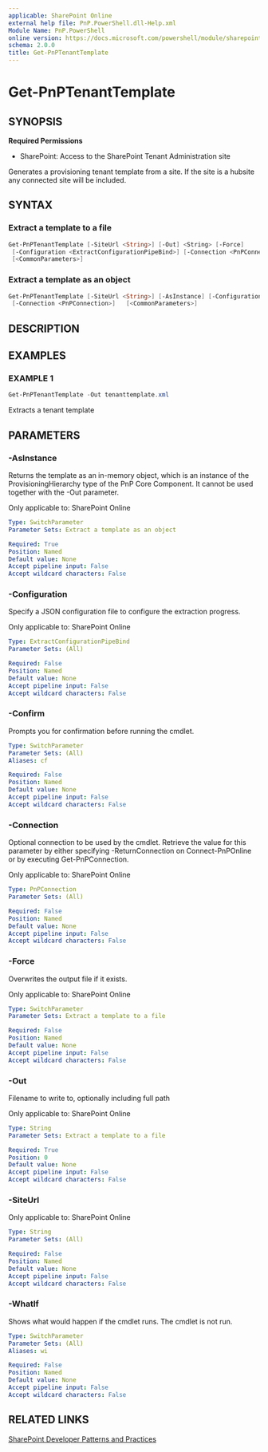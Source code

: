 ```yaml
---
applicable: SharePoint Online
external help file: PnP.PowerShell.dll-Help.xml
Module Name: PnP.PowerShell
online version: https://docs.microsoft.com/powershell/module/sharepoint-pnp/get-pnptenanttemplate
schema: 2.0.0
title: Get-PnPTenantTemplate
---
```


# Get-PnPTenantTemplate

## SYNOPSIS

**Required Permissions**

* SharePoint: Access to the SharePoint Tenant Administration site

Generates a provisioning tenant template from a site. If the site is a hubsite any connected site will be included.

## SYNTAX

### Extract a template to a file
```powershell
Get-PnPTenantTemplate [-SiteUrl <String>] [-Out] <String> [-Force]
 [-Configuration <ExtractConfigurationPipeBind>] [-Connection <PnPConnection>]  
 [<CommonParameters>]
```

### Extract a template as an object
```powershell
Get-PnPTenantTemplate [-SiteUrl <String>] [-AsInstance] [-Configuration <ExtractConfigurationPipeBind>]
 [-Connection <PnPConnection>]   [<CommonParameters>]
```

## DESCRIPTION

## EXAMPLES

### EXAMPLE 1
```powershell
Get-PnPTenantTemplate -Out tenanttemplate.xml
```

Extracts a tenant template

## PARAMETERS

### -AsInstance
Returns the template as an in-memory object, which is an instance of the ProvisioningHierarchy type of the PnP Core Component. It cannot be used together with the -Out parameter.

Only applicable to: SharePoint Online

```yaml
Type: SwitchParameter
Parameter Sets: Extract a template as an object

Required: True
Position: Named
Default value: None
Accept pipeline input: False
Accept wildcard characters: False
```

### -Configuration
Specify a JSON configuration file to configure the extraction progress.

Only applicable to: SharePoint Online

```yaml
Type: ExtractConfigurationPipeBind
Parameter Sets: (All)

Required: False
Position: Named
Default value: None
Accept pipeline input: False
Accept wildcard characters: False
```

### -Confirm
Prompts you for confirmation before running the cmdlet.

```yaml
Type: SwitchParameter
Parameter Sets: (All)
Aliases: cf

Required: False
Position: Named
Default value: None
Accept pipeline input: False
Accept wildcard characters: False
```

### -Connection
Optional connection to be used by the cmdlet. Retrieve the value for this parameter by either specifying -ReturnConnection on Connect-PnPOnline or by executing Get-PnPConnection.

Only applicable to: SharePoint Online

```yaml
Type: PnPConnection
Parameter Sets: (All)

Required: False
Position: Named
Default value: None
Accept pipeline input: False
Accept wildcard characters: False
```

### -Force
Overwrites the output file if it exists.

Only applicable to: SharePoint Online

```yaml
Type: SwitchParameter
Parameter Sets: Extract a template to a file

Required: False
Position: Named
Default value: None
Accept pipeline input: False
Accept wildcard characters: False
```

### -Out
Filename to write to, optionally including full path

Only applicable to: SharePoint Online

```yaml
Type: String
Parameter Sets: Extract a template to a file

Required: True
Position: 0
Default value: None
Accept pipeline input: False
Accept wildcard characters: False
```

### -SiteUrl

Only applicable to: SharePoint Online

```yaml
Type: String
Parameter Sets: (All)

Required: False
Position: Named
Default value: None
Accept pipeline input: False
Accept wildcard characters: False
```

### -WhatIf
Shows what would happen if the cmdlet runs. The cmdlet is not run.

```yaml
Type: SwitchParameter
Parameter Sets: (All)
Aliases: wi

Required: False
Position: Named
Default value: None
Accept pipeline input: False
Accept wildcard characters: False
```

## RELATED LINKS

[SharePoint Developer Patterns and Practices](https://aka.ms/sppnp)